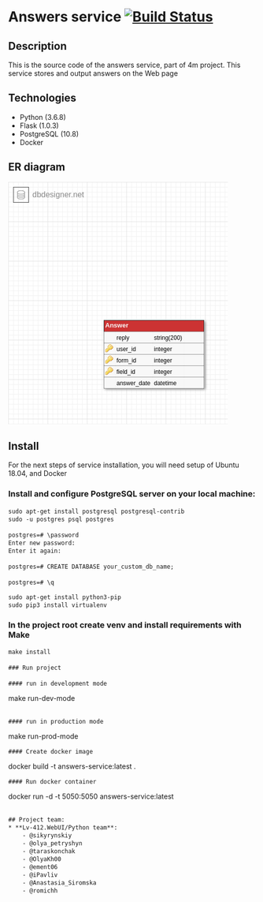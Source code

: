 # Answers service [![Build Status](https://travis-ci.org/lv-412-python/answers-service-repo.svg?branch=develop)](https://travis-ci.org/lv-412-python/answers-service-repo) 
## Description
This is the source code of the answers service, part of 4m project. This service stores and output answers on the Web page

## Technologies
* Python (3.6.8)
* Flask (1.0.3)
* PostgreSQL (10.8)
* Docker

## ER diagram
![alt_text](diagrams/4m_answers.png)

## Install
For the next steps of service installation, you will need setup of Ubuntu 18.04, and Docker

### Install and configure PostgreSQL server on your local machine:
```
sudo apt-get install postgresql postgresql-contrib
sudo -u postgres psql postgres

postgres=# \password
Enter new password:
Enter it again:

postgres=# CREATE DATABASE your_custom_db_name;

postgres=# \q
```
```
sudo apt-get install python3-pip
sudo pip3 install virtualenv 
```

### In the project root create venv and install requirements with Make
```
make install

### Run project

#### run in development mode
```
make run-dev-mode
```

#### run in production mode
```
make run-prod-mode
```
#### Create docker image
```
docker build -t answers-service:latest .
```
#### Run docker container
```
docker run -d -t 5050:5050 answers-service:latest
```

## Project team:
* **Lv-412.WebUI/Python team**:
    - @sikyrynskiy
    - @olya_petryshyn
    - @taraskonchak
    - @OlyaKh00
    - @ement06
    - @iPavliv
    - @Anastasia_Siromska
    - @romichh
